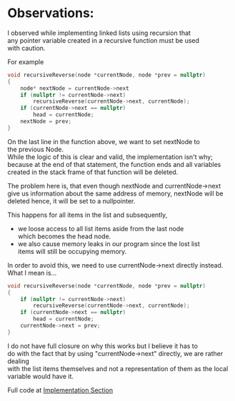 # Observations:

I observed while implementing linked lists using recursion that  
any pointer variable created in a recursive function must be used  
with caution.  

For example  

``` cpp
void recursiveReverse(node *currentNode, node *prev = nullptr)
{
	node* nextNode = currentNode->next
	if (nullptr != currentNode->next)
		recursiveReverse(currentNode->next, currentNode);
	if (currentNode->next == nullptr)
		head = currentNode;
	nextNode = prev;
}
```
On the last line in the function above, we want to set nextNode to  
the previous Node.  
While the logic of this is clear and valid, the implementation isn't why;  
because at the end of that statement, the function ends and all variables  
created in the stack frame of that function will be deleted.

The problem here is, that even though nextNode and currentNode->next  
give us information about the same address of memory, nextNode will be  
deleted hence, it will be set to a nullpointer.  

This happens for all items in the list and subsequently, 
- we loose access to all list items aside from the last node  
which becomes the head node. 
- we also cause memory leaks in our program since the lost list  
items will still be occupying memory.  


In order to avoid this, we need to use currentNode->next directly instead.   
What I mean is...

``` cpp
void recursiveReverse(node *currentNode, node *prev = nullptr)
{
	if (nullptr != currentNode->next)
		recursiveReverse(currentNode->next, currentNode);
	if (currentNode->next == nullptr)
		head = currentNode;
	currentNode->next = prev;
}
```

I do not have full closure on why this works but I believe it has to  
do with the fact that by using "currentNode->next" directly, we are rather dealing  
with the list items themselves and not a representation of them as the local variable would have it.  

Full code at [Implementation Section](https://github.com/David-Main/Data-Structures/blob/6c9ee2591ad37094b95fd5cce5de4a9b963ffbdd/arrays%26Lists/Implementation/LinkedListImplement.cpp#L207)
